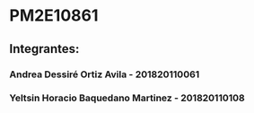 # PM2E10861
## Integrantes:
### Andrea Dessiré Ortiz Avila - 201820110061
### Yeltsin Horacio Baquedano Martinez - 201820110108
